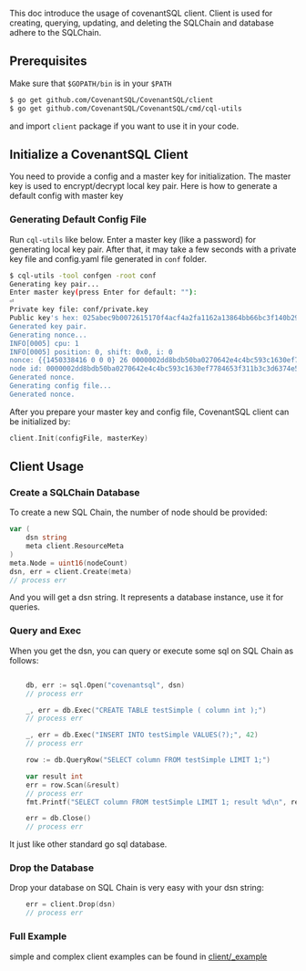 This doc introduce the usage of covenantSQL client. Client is used for creating, querying, updating, and deleting the SQLChain and database adhere to the SQLChain.

## Prerequisites

Make sure that `$GOPATH/bin` is in your `$PATH`

```bash
$ go get github.com/CovenantSQL/CovenantSQL/client
$ go get github.com/CovenantSQL/CovenantSQL/cmd/cql-utils
```

and import `client` package if you want to use it in your code.


## Initialize a CovenantSQL Client

You need to provide a config and a master key for initialization. The master key is used to encrypt/decrypt local key pair. Here is how to generate a default config with master key

### Generating Default Config File

Run `cql-utils` like below. Enter a master key (like a password) for generating local key pair. After that, it may take a few seconds with a private key file and config.yaml file generated in `conf` folder.

```bash
$ cql-utils -tool confgen -root conf
Generating key pair...
Enter master key(press Enter for default: ""):
⏎
Private key file: conf/private.key
Public key's hex: 025abec9b0072615170f4acf4a2fa1162a13864bb66bc3f140b29f6bf50ceafc75
Generated key pair.
Generating nonce...
INFO[0005] cpu: 1
INFO[0005] position: 0, shift: 0x0, i: 0
nonce: {{1450338416 0 0 0} 26 0000002dd8bdb50ba0270642e4c4bc593c1630ef7784653f311b3c3d6374e514}
node id: 0000002dd8bdb50ba0270642e4c4bc593c1630ef7784653f311b3c3d6374e514
Generated nonce.
Generating config file...
Generated nonce.
```

After you prepare your master key and config file, CovenantSQL client can be initialized by:

```go
client.Init(configFile, masterKey)
```

## Client Usage

### Create a SQLChain Database

To create a new SQL Chain, the number of node should be provided:

```go
var (
	dsn string
	meta client.ResourceMeta
)
meta.Node = uint16(nodeCount)
dsn, err = client.Create(meta)
// process err
```
And you will get a dsn string. It represents a database instance, use it for queries.

### Query and Exec

When you get the dsn, you can query or execute some sql on SQL Chain as follows:

```go

	db, err := sql.Open("covenantsql", dsn)
	// process err

	_, err = db.Exec("CREATE TABLE testSimple ( column int );")
	// process err

	_, err = db.Exec("INSERT INTO testSimple VALUES(?);", 42)
	// process err

	row := db.QueryRow("SELECT column FROM testSimple LIMIT 1;")

	var result int
	err = row.Scan(&result)
	// process err
	fmt.Printf("SELECT column FROM testSimple LIMIT 1; result %d\n", result)

	err = db.Close()
	// process err

```
It just like other standard go sql database.

### Drop the Database

Drop your database on SQL Chain is very easy with your dsn string:

```go
	err = client.Drop(dsn)
	// process err
```

### Full Example

simple and complex client examples can be found in [client/_example](_example/)
